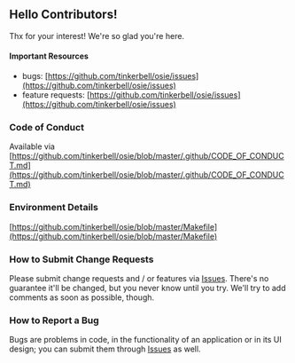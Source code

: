 ## Hello Contributors!

Thx for your interest! We're so glad you're here.

#### Important Resources

- bugs: [https://github.com/tinkerbell/osie/issues](https://github.com/tinkerbell/osie/issues)
- feature requests: [https://github.com/tinkerbell/osie/issues](https://github.com/tinkerbell/osie/issues)

### Code of Conduct

Available via [https://github.com/tinkerbell/osie/blob/master/.github/CODE_OF_CONDUCT.md](https://github.com/tinkerbell/osie/blob/master/.github/CODE_OF_CONDUCT.md)

### Environment Details

[https://github.com/tinkerbell/osie/blob/master/Makefile](https://github.com/tinkerbell/osie/blob/master/Makefile)

### How to Submit Change Requests

Please submit change requests and / or features via [Issues](https://github.com/tinkerbell/osie/issues). There's no guarantee it'll be changed, but you never know until you try. We'll try to add comments as soon as possible, though.

### How to Report a Bug

Bugs are problems in code, in the functionality of an application or in its UI design; you can submit them through [Issues](https://github.com/tinkerbell/osie/issues) as well.
